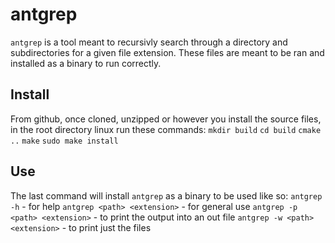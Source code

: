 # antgrep
`antgrep` is a tool meant to recursivly search through a directory and subdirectories for a given file extension. These files are meant to be ran and installed as a binary to run correctly.

## Install
From github, once cloned, unzipped or however you install the source files, in the root directory linux run these commands:
`mkdir build`
`cd build`
`cmake ..`
`make`
`sudo make install`

## Use
The last command will install `antgrep` as a binary to be used like so:
`antgrep -h`                    - for help
`antgrep <path> <extension>`    - for general use
`antgrep -p <path> <extension>` - to print the output into an out file
`antgrep -w <path> <extension>` - to print just the files
